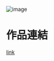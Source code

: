 ![image](https://img.onl/eavldm)<br>

<h1>作品連結</h1>

[link](https://janlin002.github.io/thecave/#/)
